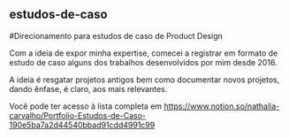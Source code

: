 ## estudos-de-caso
#Direcionamento para estudos de caso de Product Design

Com a ideia de expor minha expertise, comecei a registrar em formato de estudo de caso alguns dos trabalhos desenvolvidos por mim desde 2016.

A ideia é resgatar projetos antigos bem como documentar novos projetos, dando ênfase, é claro, aos mais relevantes.

Você pode ter acesso à lista completa em https://www.notion.so/nathalia-carvalho/Portfolio-Estudos-de-Caso-190e5ba7a2d44540bbad91cdd4991c99
